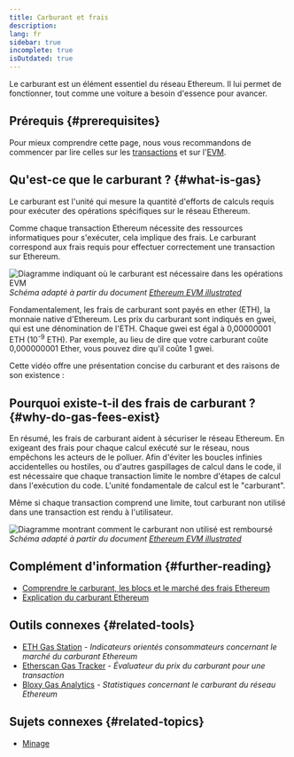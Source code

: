 ```yaml
---
title: Carburant et frais
description:
lang: fr
sidebar: true
incomplete: true
isOutdated: true
---
```


Le carburant est un élément essentiel du réseau Ethereum. Il lui permet de fonctionner, tout comme une voiture a besoin d'essence pour avancer.

## Prérequis {#prerequisites}

Pour mieux comprendre cette page, nous vous recommandons de commencer par lire celles sur les [transactions](/developers/docs/transactions/) et sur l'[EVM](/developers/docs/evm/).

## Qu'est-ce que le carburant ? {#what-is-gas}

Le carburant est l'unité qui mesure la quantité d'efforts de calculs requis pour exécuter des opérations spécifiques sur le réseau Ethereum.

Comme chaque transaction Ethereum nécessite des ressources informatiques pour s'exécuter, cela implique des frais. Le carburant correspond aux frais requis pour effectuer correctement une transaction sur Ethereum.

![Diagramme indiquant  où le carburant est nécessaire dans les opérations EVM](./gas.png) _Schéma adapté à partir du document [Ethereum EVM illustrated](https://takenobu-hs.github.io/downloads/ethereum_evm_illustrated.pdf)_

Fondamentalement, les frais de carburant sont payés en ether (ETH), la monnaie native d'Ethereum. Les prix du carburant sont indiqués en gwei, qui est une dénomination de l'ETH. Chaque gwei est égal à 0,00000001 ETH (10<sup>-9</sup> ETH). Par exemple, au lieu de dire que votre carburant coûte 0,000000001 Ether, vous pouvez dire qu'il coûte 1 gwei.

Cette vidéo offre une présentation concise du carburant et des raisons de son existence :

<YouTube id="AJvzNICwcwc" />

## Pourquoi existe-t-il des frais de carburant ? {#why-do-gas-fees-exist}

En résumé, les frais de carburant aident à sécuriser le réseau Ethereum. En exigeant des frais pour chaque calcul exécuté sur le réseau, nous empêchons les acteurs de le polluer. Afin d'éviter les boucles infinies accidentelles ou hostiles, ou d'autres gaspillages de calcul dans le code, il est nécessaire que chaque transaction limite le nombre d'étapes de calcul dans l'exécution du code. L'unité fondamentale de calcul est le "carburant".

Même si chaque transaction comprend une limite, tout carburant non utilisé dans une transaction est rendu à l'utilisateur.

![Diagramme montrant comment le carburant non utilisé est remboursé](../transactions/gas-tx.png) _Schéma adapté à partir du document [Ethereum EVM illustrated](https://takenobu-hs.github.io/downloads/ethereum_evm_illustrated.pdf)_

## Complément d'information {#further-reading}

- [Comprendre le carburant, les blocs et le marché des frais Ethereum](https://medium.com/@eric.conner/understanding-ethereum-gas-blocks-and-the-fee-market-d5e268bf0a0e)
- [Explication du carburant Ethereum](https://defiprime.com/gas)

## Outils connexes {#related-tools}

- [ETH Gas Station](https://ethgasstation.info/) _- Indicateurs orientés consommateurs concernant le marché du carburant Ethereum_
- [Etherscan Gas Tracker](https://etherscan.io/gastracker) _- Évaluateur du prix du carburant pour une transaction_
- [Bloxy Gas Analytics](https://stat.bloxy.info/superset/dashboard/gas/?standalone=true) _- Statistiques concernant le carburant du réseau Ethereum_

## Sujets connexes {#related-topics}

- [Minage](/developers/docs/consensus-mechanisms/pow/mining/)
